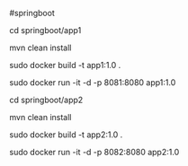 <!DOCTYPE HTML>
<body> 
   <p>#springboot</p>
<p> cd springboot/app1</p>
<p> mvn clean install</p>
<p> sudo docker build -t app1:1.0 .</p>
<p> sudo docker run -it -d -p 8081:8080 app1:1.0</p>
<p> cd springboot/app2</p>
<p> mvn clean install</p>
<p> sudo docker build -t app2:1.0 .</p>
<p> sudo docker run -it -d -p 8082:8080 app2:1.0</p>
</body>

